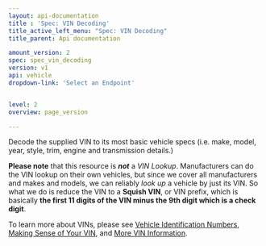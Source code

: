 ```yaml
---
layout: api-documentation
title : 'Spec: VIN Decoding'
title_active_left_menu: "Spec: VIN Decoding"
title_parent: Api documentation

amount_version: 2
spec: spec_vin_decoding
version: v1
api: vehicle
dropdown-link: 'Select an Endpoint'


level: 2
overview: page_version

---
```


<div class="info-message">
 Decode the supplied VIN to its most basic vehicle specs (i.e. make, model, year, style, trim, engine and transmission details.)
</div>

**Please note** that this resource is ***not*** a *VIN Lookup*. Manufacturers can do the VIN lookup on their own vehicles, but since we cover all manufacturers and makes and models, we can reliably *look up* a vehicle by just its VIN. So what we do is reduce the VIN to a **Squish VIN**, or VIN prefix, which is basically **the first 11 digits of the VIN minus the 9th digit which is a check digit**.

To learn more about VINs, please see [Vehicle Identification Numbers](https://help.edmunds.com/entries/23782847-Vehicle-Identification-Numbers-VINs), [Making Sense of Your VIN](http://www.edmunds.com/driving-tips/making-sense-of-your-vin.html), and [More VIN Information](http://www.edmunds.com/car-buying/vin-check.html).
